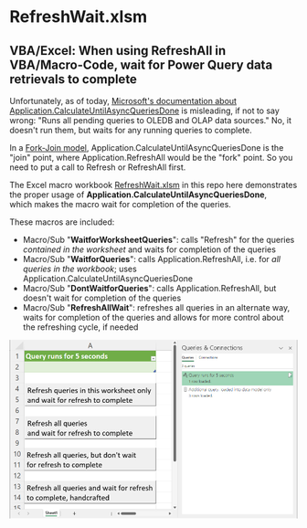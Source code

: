 # RefreshWait.xlsm

## VBA/Excel: When using RefreshAll in VBA/Macro-Code, wait for Power Query data retrievals to complete

Unfortunately, as of today, [Microsoft's documentation about Application.CalculateUntilAsyncQueriesDone](https://learn.microsoft.com/en-us/office/vba/api/excel.application.calculateuntilasyncqueriesdone) is misleading, if not to say wrong: "Runs all pending queries to OLEDB and OLAP data sources." No, it doesn't run them, but waits for any running queries to complete.

In a [Fork-Join model](https://en.wikipedia.org/wiki/Fork%E2%80%93join_model), Application.CalculateUntilAsyncQueriesDone is the "join" point, where Application.RefreshAll would be the "fork" point. So you need to put a call to Refresh or RefreshAll first.

The Excel macro workbook [RefreshWait.xlsm](./RefreshWait.xlsm) in this repo here demonstrates the proper usage of **Application.CalculateUntilAsyncQueriesDone**,<br />which makes the macro wait for completion of the queries.

These macros are included:
- Macro/Sub "**WaitforWorksheetQueries**": calls "Refresh" for the queries _contained in the worksheet_ and waits for completion of the queries
- Macro/Sub "**WaitforQueries**": calls Application.RefreshAll, i.e. for _all queries in the workbook_; uses Application.CalculateUntilAsyncQueriesDone
- Macro/Sub "**DontWaitforQueries**": calls Application.RefreshAll, but doesn't wait for completion of the queries
- Macro/Sub "**RefreshAllWait**": refreshes all queries in an alternate way, waits for completion of the queries and allows for more control about the refreshing cycle, if needed

![sheet1](./img/sheet1.png)

